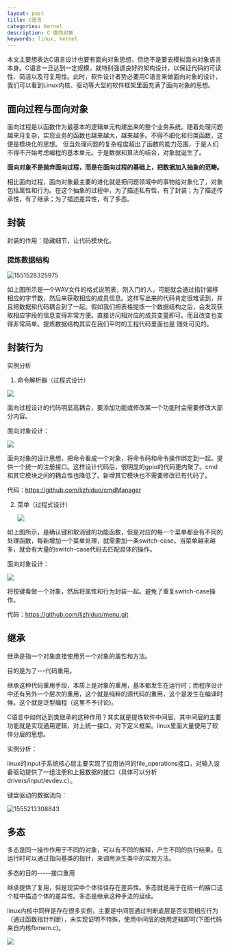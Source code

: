 ```yaml
---
layout: post
title: C语言
categories: Kernel
description: C 面向对象
keywords: linux, kernel
---
```


本文主要想表达C语言设计也要有面向对象思想，但绝不是要去模拟面向对象语言本身。C语言一旦达到一定规模，就特别强调良好的架构设计，以保证代码的可读性、简洁以及可复用性。此时，软件设计者势必要用C语言来做面向对象的设计，我们可以看到Linux内核、驱动等大型的软件框架里面充满了面向对象的思想。


## 面向过程与面向对象

面向过程是以函数作为最基本的逻辑单元构建出来的整个业务系统。随着处理问题越来月复杂，实现业务的函数也越来越大，越来越多。不得不细化和归类函数，这便是模块化的思想。 但当处理问题的复杂程度超出了函数的能力范围，于是人们不得不开始考虑编程的基本单元。于是数据和算法的结合，对象就诞生了。

**面向对象不是抛弃面向过程，而是在面向过程的基础上，把数据加入抽象的范畴。**

相比面向过程，面向对象最主要的进化就是把问题领域中的事物给对象化了，对象包括属性和行为。在这个抽象的过程中，为了描述私有性，有了封装；为了描述传承性，有了继承；为了描述差异性，有了多态。

##  封装

封装的作用：隐藏细节，让代码模块化。

### 提炼数据结构

![1551528325975](/images/blog/c_design/1551528325975.png)

 如上图所示是一个WAV文件的格式说明表，刚入门的人，可能就会通过指针偏移相应的字节数，然后来获取相应的成员信息。这样写出来的代码肯定很难读到，并且把数据和代码耦合到了一起。假如我们把表格提炼一个数据结构之后，会发现获取相应字段的信息变得非常方便。直接访问相对应的成员变量即可。而且改变也变得非常简单。提炼数据结构其实在我们平时的工程代码里面也是 随处可见的。

## 封装行为

实例分析

1. 命令解析器（过程式设计）

![](/images/blog/c_design/cmd.png)

面向过程设计的代码明显高耦合，要添加功能或修改某一个功能时会需要修改大部分内容。

面向对象设计：

![](/images/blog/c_design/cmd_oo.png)

面向对象的设计思想，把命令看成一个对象，将命令码和命令操作绑定到一起。提供一个统一的注册接口。这样设计代码后，很明显的gpio的代码更内聚了。cmd和其它模块之间的耦合性也降低了。新增其它模块也不需要修改已有代码了。

代码：<https://github.com/lizhiduo/cmdManager>

2. 菜单（过程式设计）

   ![](/images/blog/c_design/menu.png)

如上图所示，是确认键和取消键的功能函数，但是对应的每一个菜单都会有不同的处理函数，每新增加一个菜单处理，就需要加一条switch-case。当菜单越来越多，就会有大量的switch-case代码去匹配具体的操作。

面向对象设计：

![](/images/blog/c_design/menu_oo.png)

将按键看做一个对象，然后将属性和行为封装一起。避免了重复switch-case操作。

代码：<https://github.com/lizhiduo/menu.git>



## 继承

继承是指一个对象直接使用另一个对象的属性和方法。

目的是为了---代码重用。

继承这种代码重用手段，本质上是对象的重用，基本都发生在运行时；而程序设计中还有另外一个层次的重用，这个就是纯粹的源代码的重用，这个是发生在编译时候。这个就是泛型编程（这里不予讨论)。

C语言中如何达到类继承的这种作用？其实就是提炼软件中间层，其中间层的主要功能就是实现通用逻辑，对上统一接口，对下定义框架。linux里面大量使用了软件分层的思想。

实例分析：

linux的input子系统核心层主要实现了应用访问的file_operations接口，对输入设备驱动提供了一组注册和上报数据的接口（具体可以分析drivers/input/evdev.c）。

键盘驱动的数据流向：

![1555213308843](/images/blog/c_design/input.png)

## 多态

多态是同一操作作用于不同的对象，可以有不同的解释，产生不同的执行结果。在运行时可以通过指向基类的指针，来调用派生类中的实现方法。

多态的目的-----接口重用

继承提供了复用，但是现实中个体往往存在差异性。多态就是用于在统一的接口这个框中描述个体的差异性。多态是继承这种手法的延续。

linux内核中同样是存在很多实例，主要是中间层通过判断底层是否实现相应行为（通过函数指针判断），未实现证明不特殊，使用中间层的统用逻辑即可(下图代码来自内核fbmem.c)。

![](/images/blog/c_design/fb.png)